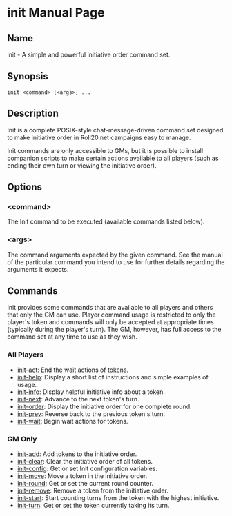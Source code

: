 
# init Manual Page

## Name

init - A simple and powerful initiative order command set.

## Synopsis

```
init <command> [<args>] ...
```

## Description

Init is a complete POSIX-style chat-message-driven command set designed to make initiative order in Roll20.net campaigns easy to manage. 

Init commands are only accessible to GMs, but it is possible to install companion scripts to make certain actions available to all players (such as ending their own turn or viewing the initiative order).

## Options

### \<command\>
The Init command to be executed (available commands listed below).

### \<args\>
The command arguments expected by the given command. See the manual of the particular command you intend to use for further details regarding the arguments it expects.

## Commands

Init provides some commands that are available to all players and others that only the GM can use. Player command usage is restricted to only the player's token and commands will only be accepted at appropriate times (typically during the player's turn). The GM, however, has full access to the command set at any time to use as they wish.

### All Players

  - [init-act](init-act.md): End the wait actions of tokens.
  - [init-help](init-help.md): Display a short list of instructions and simple examples of usage.
  - [init-info](init-info.md): Display helpful initiative info about a token.
  - [init-next](init-next.md): Advance to the next token's turn.
  - [init-order](init-order.md): Display the initiative order for one complete round.
  - [init-prev](init-prev.md): Reverse back to the previous token's turn.
  - [init-wait](init-wait.md): Begin wait actions for tokens.

### GM Only

  - [init-add](init-add.md): Add tokens to the initiative order.
  - [init-clear](init-clear.md): Clear the initiative order of all tokens.
  - [init-config](init-config.md): Get or set Init configuration variables.
  - [init-move](init-move.md): Move a token in the initiative order.
  - [init-round](init-round.md): Get or set the current round counter.
  - [init-remove](init-remove.md): Remove a token from the initiative order.
  - [init-start](init-start.md): Start counting turns from the token with the highest initiative.
  - [init-turn](init-turn.md): Get or set the token currently taking its turn.
